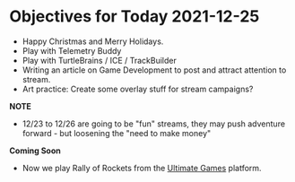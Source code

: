 # Objectives for Today 2021-12-25

- Happy Christmas and Merry Holidays.
- Play with Telemetry Buddy
- Play with TurtleBrains / ICE / TrackBuilder
- Writing an article on Game Development to post and attract attention to stream.
- Art practice: Create some overlay stuff for stream campaigns?

**NOTE**

- 12/23 to 12/26 are going to be "fun" streams, they may push adventure forward - but loosening the "need to make money"

**Coming Soon**

- Now we play Rally of Rockets from the [Ultimate Games](https://ultimate.games/) platform.
